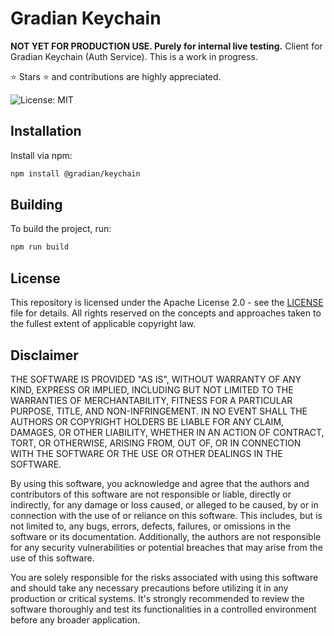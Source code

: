 # Gradian Keychain

**NOT YET FOR PRODUCTION USE. Purely for internal live testing.**
Client for Gradian Keychain (Auth Service). This is a work in progress. 

⭐ Stars ⭐ and contributions are highly appreciated.

![License: MIT](https://img.shields.io/badge/License-MIT-yellow.svg)

## Installation

Install via npm:

```bash
npm install @gradian/keychain
```

## Building

To build the project, run:

```bash
npm run build
```

## License

This repository is licensed under the Apache License 2.0 - see the [LICENSE](./LICENSE) file for details. All rights reserved on the concepts and approaches taken to the fullest extent of applicable copyright law.

## Disclaimer

THE SOFTWARE IS PROVIDED "AS IS", WITHOUT WARRANTY OF ANY KIND, EXPRESS OR IMPLIED, INCLUDING BUT NOT LIMITED TO THE WARRANTIES OF MERCHANTABILITY, FITNESS FOR A PARTICULAR PURPOSE, TITLE, AND NON-INFRINGEMENT. IN NO EVENT SHALL THE AUTHORS OR COPYRIGHT HOLDERS BE LIABLE FOR ANY CLAIM, DAMAGES, OR OTHER LIABILITY, WHETHER IN AN ACTION OF CONTRACT, TORT, OR OTHERWISE, ARISING FROM, OUT OF, OR IN CONNECTION WITH THE SOFTWARE OR THE USE OR OTHER DEALINGS IN THE SOFTWARE.

By using this software, you acknowledge and agree that the authors and contributors of this software are not responsible or liable, directly or indirectly, for any damage or loss caused, or alleged to be caused, by or in connection with the use of or reliance on this software. This includes, but is not limited to, any bugs, errors, defects, failures, or omissions in the software or its documentation. Additionally, the authors are not responsible for any security vulnerabilities or potential breaches that may arise from the use of this software.

You are solely responsible for the risks associated with using this software and should take any necessary precautions before utilizing it in any production or critical systems. It's strongly recommended to review the software thoroughly and test its functionalities in a controlled environment before any broader application.
